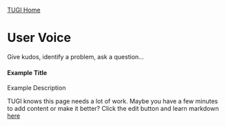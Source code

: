 ﻿[TUGI Home](http://tugi.info "TUGI Home Page")

# User Voice

Give kudos, identify a problem, ask a question...

#### Example Title
Example Description

TUGI knows this page needs a lot of work. Maybe you have a few minutes to add content or make it better? Click the edit button and learn markdown [here](https://github.com/adam-p/markdown-here/wiki/Markdown-Cheatsheet#tables)